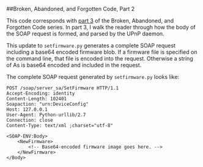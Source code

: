##Broken, Abandoned, and Forgotten Code, Part 2

This code corresponds with [part 3](http://shadow-file.blogspot.com) of the Broken, Abandoned, and Forgotten Code series. In part 3, I walk the reader through how the body of the SOAP request is formed, and parsed by the UPnP daemon.

This update to `setfirmware.py` generates a complete SOAP request including a base64 encoded firmware blob. If a firmware file is specified on the command line, that file is encoded into the request. Otherwise a string of As is base64 encoded and included in the request.

The complete SOAP request generated by `setfirmware.py` looks like:


    POST /soap/server_sa/SetFirmware HTTP/1.1
    Accept-Encoding: identity
    Content-Length: 102401
    Soapaction: "urn:DeviceConfig"
    Host: 127.0.0.1
    User-Agent: Python-urllib/2.7
    Connection: close
    Content-Type: text/xml ;charset="utf-8"

    <SOAP-ENV:Body>
        <NewFirmware>
            <!-- Base64-encoded firmware image goes here. -->
        </NewFirmware>
    </Body>
